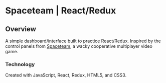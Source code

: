 # Spaceteam | React/Redux

## Overview
 
A simple dashboard/interface built to practice React/Redux. Inspired by the control panels from [Spaceteam](https://en.wikipedia.org/wiki/Spaceteam), a wacky cooperative multiplayer video game.

### Technology

Created with JavaScript, React, Redux, HTML5, and CSS3.
